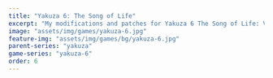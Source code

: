 ```yaml
---
title: "Yakuza 6: The Song of Life"
excerpt: "My modifications and patches for Yakuza 6 The Song of Life: VF5FS Unlocker."
image: "assets/img/games/yakuza-6.jpg"
feature-img: "assets/img/games/bg/yakuza-6.jpg"
parent-series: "yakuza"
game-series: "yakuza-6"
order: 6
---
```

